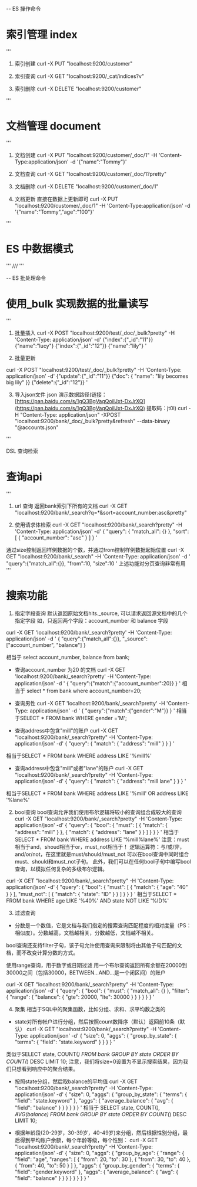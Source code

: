 -- ES 操作命令

# 索引管理 index
'''
1. 索引创建
curl -X PUT "localhost:9200/customer"

2. 索引查询
curl -X GET "localhost:9200/_cat/indices?v"

3. 索引删除
curl -X DELETE "localhost:9200/customer"


'''

# 文档管理 document
'''
1. 文档创建
curl -X PUT "localhost:9200/customer/_doc/1" -H 'Content-Type:application/json' -d '{"name":"Tommy"}'

2. 文档查询
curl -X GET "localhost:9200/customer/_doc/1?pretty"

3. 文档删除
curl -X DELETE "localhost:9200/customer/_doc/1"


3. 文档更新
直接在数据上更新即可
curl -X PUT "localhost:9200/customer/_doc/1" -H 'Content-Type:application/json' -d '{"name":"Tommy","age":"100"}'

'''

# ES 中数据模式
'''
<REST Verb>/<Index>/<Type>/<ID>
'''


-- ES 批处理命令

# 使用_bulk 实现数据的批量读写
'''
1. 批量插入
curl -X POST "localhost:9200/test/_doc/_bulk?pretty" -H 'Content-Type: application/json' -d'
{"index":{"_id":"11"}}
{"name":"lucy"}
{"index":{"_id":"12"}}
{"name":"lily"}
'

2. 批量更新

curl -X POST "localhost:9200/test/_doc/_bulk?pretty" -H 'Content-Type: application/json' -d'
{"update":{"_id":"11"}}
{"doc": { "name": "lily becomes big lily" }}
{"delete":{"_id":"12"}}
'


3. 导入json文件
json 演示数据路径(链接：[https://pan.baidu.com/s/1gQ3BgVaqQoiIJxt-DxJrXQ](https://pan.baidu.com/s/1gQ3BgVaqQoiIJxt-DxJrXQ) 提取码：jt0l)
curl -H "Content-Type: application/json" -XPOST "localhost:9200/bank/_doc/_bulk?pretty&refresh" --data-binary "@accounts.json"


'''


DSL 查询检索

# 查询api
'''
1. url 查询
返回bank索引下所有的文档
curl -X GET "localhost:9200/bank/_search?q=*&sort=account_number:asc&pretty"

2. 使用请求体检索
curl -X GET "localhost:9200/bank/_search?pretty" -H 'Content-Type: application/json' -d'
{
  "query": { "match_all": {} },
  "sort": [
    { "account_number": "asc" }
  ]
}
'

通过size控制返回样例数据的个数，并通过from控制样例数据起始位置
curl -X GET "localhost:9200/bank/_search" -H 'Content-Type: application/json' -d '
"query":{"match_all":{}},
"from":10,
"size":10
'
上述功能对分页查询非常有用
'''



# 搜索功能

1. 指定字段查询
默认返回原始文档hits._source, 可以请求返回源文档中的几个指定字段
如，只返回两个字段：account_number 和 balance 字段

curl -X GET 'localhost:9200/bank/_search?pretty' -H 'Content-Type: application/json' -d '
{
"query":{"match_all":{}},
"_source":["account_number", "balance"]
}

相当于 select account_number, balance from bank;


* 查询account_number 为20 的文档
curl -X GET 'localhost:9200/bank/_search?pretty' -H 'Content-Type: application/json' -d '
{
    "query":{"match":{"account_number":20}}
}
'
相当于 select * from bank where account_number=20;

* 查询男性
curl -X GET 'localhost:9200/bank/_search?pretty' -H 'Content-Type: application/json' -d '
{
    "query":{"match":{"gender":"M"}}
}
'
相当于SELECT * FROM bank WHERE gender ='M';

* 查询address中包含"mill"的账户
curl -X GET "localhost:9200/bank/_search?pretty" -H 'Content-Type: application/json' -d'
{
  "query": { "match": { "address": "mill" } }
}
'

相当于SELECT * FROM bank WHERE address LIKE '%mill%'

* 查询address中包含"mill"或者"lane"的账户
curl -X GET "localhost:9200/bank/_search?pretty" -H 'Content-Type: application/json' -d'
{
  "query": { "match": { "address": "mill lane" } }
}
'

相当于SELECT * FROM bank WHERE address LIKE '%mill' OR address LIKE '%lane%'



2. bool查询
bool查询允许我们使用布尔逻辑将较小的查询组合成较大的查询
curl -X GET "localhost:9200/bank/_search?pretty" -H 'Content-Type: application/json' -d'
{
  "query": {
    "bool": {
      "must": [
        { "match": { "address": "mill" } },
        { "match": { "address": "lane" } }
      ]
    }
  }
}
'
相当于SELECT * FROM bank WHERE address LIKE '%mill%lane%'
注意：must相当于and，shoud相当于or，must_not相当于！
      逻辑运算符：与/或/非，and/or/not，在这里就是must/should/must_not
      可以在bool查询中同时组合must、should和must_not子句。
      此外，我们可以在任何bool子句中编写bool查询，以模拟任何复杂的多级布尔逻辑。

curl -X GET "localhost:9200/bank/_search?pretty" -H 'Content-Type: application/json' -d'
{
  "query": {
    "bool": {
      "must": [
        { "match": { "age": "40" } }
      ],
      "must_not": [
        { "match": { "state": "ID" } }
      ]
    }
  }
}
'
相当于SELECT * FROM bank WHERE age LIKE '%40%' AND state NOT LIKE '%ID%'


3. 过滤查询 

* 分数是一个数值，它是文档与我们指定的搜索查询匹配程度的相对度量（PS：相似度）。分数越高，文档越相关，分数越低，文档越不相关。

bool查询还支持filter子句，该子句允许使用查询来限制将由其他子句匹配的文档，而不改变计算分数的方式。


使用range查询，用于数字或日期过滤
用一个布尔查询返回所有余额在20000到30000之间（包括30000，BETWEEN...AND...是一个闭区间）的账户

curl -X GET "localhost:9200/bank/_search?pretty" -H 'Content-Type: application/json' -d'
{
  "query": {
    "bool": {
      "must": { "match_all": {} },
      "filter": {
        "range": {
          "balance": {
            "gte": 20000,
            "lte": 30000
          }
        }
      }
    }
  }
}
'

4. 聚集
相当于SQL中的聚集函数，比如分组、求和、求平均数之类的

* state对所有帐户进行分组，然后按照count数降序（默认）返回前10条（默认）
curl -X GET "localhost:9200/bank/_search?pretty" -H 'Content-Type: application/json' -d'
{
  "size": 0,
  "aggs": {
    "group_by_state": {
      "terms": {
        "field": "state.keyword"
      }
    }
  }
}
'

类似于SELECT state, COUNT(*) FROM bank GROUP BY state ORDER BY COUNT(*) DESC LIMIT 10;
注意，我们将size=0设置为不显示搜索结果，因为我们只想看到响应中的聚合结果。


* 按照state分组，然后取balance的平均值
curl -X GET "localhost:9200/bank/_search?pretty" -H 'Content-Type: application/json' -d'
{
  "size": 0,
  "aggs": {
    "group_by_state": {
      "terms": {
        "field": "state.keyword"
      },
      "aggs": {
        "average_balance": {
          "avg": {
            "field": "balance"
          }
        }
      }
    }
  }
}
'
相当于 SELECT state, COUNT(*), AVG(balance) FROM bank GROUP BY state ORDER BY COUNT(*) DESC LIMIT 10;



* 根据年龄段(20-29岁，30-39岁，40-49岁)来分组，然后根据性别分组，最后得到平均账户余额，每个年龄等级，每个性别：
curl -X GET "localhost:9200/bank/_search?pretty" -H 'Content-Type: application/json' -d'
{
  "size": 0,
  "aggs": {
    "group_by_age": {
      "range": {
        "field": "age",
        "ranges": [
          {
            "from": 20,
            "to": 30
          },
          {
            "from": 30,
            "to": 40
          },
          {
            "from": 40,
            "to": 50
          }
        ]
      },
      "aggs": {
        "group_by_gender": {
          "terms": {
            "field": "gender.keyword"
          },
          "aggs": {
            "average_balance": {
              "avg": {
                "field": "balance"
              }
            }
          }
        }
      }
    }
  }
}
'


































